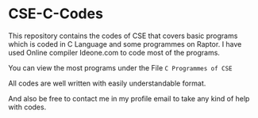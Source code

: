# CSE-C-Codes
This repository contains the codes of CSE that covers basic programs which is coded in C Language and some programmes on Raptor. I have used Online compiler Ideone.com to code most of the programs.

You can view the most programs under the File ```C Programmes of CSE```

All codes are well written with easily understandable format.

And also be free to contact me in my profile email to take any kind of help with codes.
